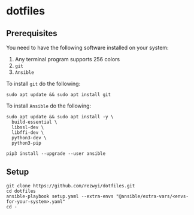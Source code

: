 # dotfiles

## Prerequisites

You need to have the following software installed on your system:

1. Any terminal program supports 256 colors
1. `git`
1. `Ansible`

To install `git` do the following:

```shell
sudo apt update && sudo apt install git
```

To install `Ansible` do the following:

```shell
sudo apt update && sudo apt install -y \
  build-essential \
  libssl-dev \
  libffi-dev \
  python3-dev \
  python3-pip

pip3 install --upgrade --user ansible
```

## Setup

```shell
git clone https://github.com/rezwyi/dotfiles.git
cd dotfiles
ansible-playbook setup.yaml --extra-envs "@ansible/extra-vars/<envs-for-your-system>.yaml"
cd -
```
